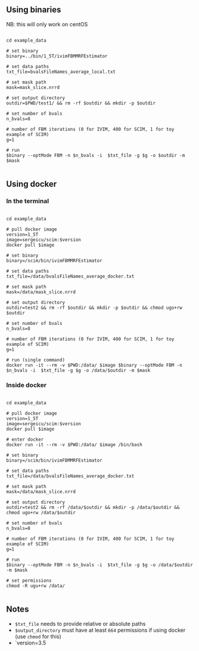 ## Using binaries 

NB: this will only work on centOS

```

cd example_data 

# set binary 
binary=../bin/1_5T/ivimFBMMRFEstimator

# set data paths 
txt_file=bvalsFileNames_average_local.txt

# set mask path 
mask=mask_slice.nrrd

# set output directory 
outdir=$PWD/test1/ && rm -rf $outdir && mkdir -p $outdir

# set number of bvals 
n_bvals=8

# number of FBM iterations (0 for IVIM, 400 for SCIM, 1 for toy example of SCIM) 
g=1 

# run 
$binary --optMode FBM -n $n_bvals -i  $txt_file -g $g -o $outdir -m $mask


```

## Using docker 

### In the terminal 
```

cd example_data 

# pull docker image
version=1_5T
image=sergeicu/scim:$version
docker pull $image

# set binary
binary=/scim/bin/ivimFBMMRFEstimator

# set data paths 
txt_file=/data/bvalsFileNames_average_docker.txt

# set mask path 
mask=/data/mask_slice.nrrd

# set output directory 
outdir=test2 && rm -rf $outdir && mkdir -p $outdir && chmod ugo+rw $outdir

# set number of bvals 
n_bvals=8

# number of FBM iterations (0 for IVIM, 400 for SCIM, 1 for toy example of SCIM) 
g=1 

# run (single command)
docker run -it --rm -v $PWD:/data/ $image $binary --optMode FBM -n $n_bvals -i  $txt_file -g $g -o /data/$outdir -m $mask

```

### Inside docker 
```

cd example_data 

# pull docker image
version=1_5T
image=sergeicu/scim:$version
docker pull $image

# enter docker 
docker run -it --rm -v $PWD:/data/ $image /bin/bash 

# set binary
binary=/scim/bin/ivimFBMMRFEstimator

# set data paths 
txt_file=/data/bvalsFileNames_average_docker.txt

# set mask path 
mask=/data/mask_slice.nrrd

# set output directory 
outdir=test2 && rm -rf /data/$outdir && mkdir -p /data/$outdir && chmod ugo+rw /data/$outdir

# set number of bvals 
n_bvals=8

# number of FBM iterations (0 for IVIM, 400 for SCIM, 1 for toy example of SCIM) 
g=1 

# run 
$binary --optMode FBM -n $n_bvals -i  $txt_file -g $g -o /data/$outdir -m $mask

# set permissions 
chmod -R ugu+rw /data/


```



## Notes
- `$txt_file` needs to provide relative or absolute paths
- `$output_directory` must have at least `664` permissions if using docker (use `chmod` for this) 
- `version=3.5
